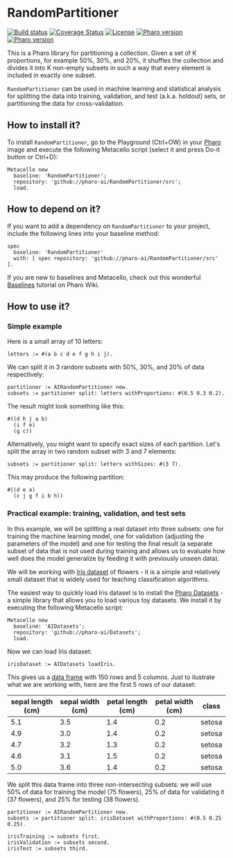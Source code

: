 # RandomPartitioner

[![Build status](https://github.com/pharo-ai/RandomPartitioner/workflows/CI/badge.svg)](https://github.com/pharo-ai/RandomPartitioner/actions/workflows/test.yml)
[![Coverage Status](https://coveralls.io/repos/github/PharoAI/RandomPartitioner/badge.svg?branch=master)](https://coveralls.io/github/PharoAI/RandomPartitioner?branch=master)
[![License](https://img.shields.io/badge/license-MIT-blue.svg)](https://raw.githubusercontent.com/PharoAI/RandomPartitioner/master/LICENSE)
[![Pharo version](https://img.shields.io/badge/Pharo-10-%23aac9ff.svg)](https://pharo.org/download)
[![Pharo version](https://img.shields.io/badge/Pharo-9.0-%23aac9ff.svg)](https://pharo.org/download)

This is a Pharo library for partitioning a collection. Given a set of K proportions, for example 50%, 30%, and 20%, it shuffles the collection and divides it into K non-empty subsets in such a way that every element is included in exactly one subset.

`RandomPartitioner` can be used in machine learning and statistical analysis for splitting the data into training, validation, and test (a.k.a. holdout) sets, or partitioning the data for cross-validation.

## How to install it?

To install `RandomPartitioner`, go to the Playground (Ctrl+OW) in your [Pharo](https://pharo.org/) image and execute the following Metacello script (select it and press Do-it button or Ctrl+D):

```Smalltalk
Metacello new
  baseline: 'RandomPartitioner';
  repository: 'github://pharo-ai/RandomPartitioner/src';
  load.
```

## How to depend on it?

If you want to add a dependency on `RandomPartitioner` to your project, include the following lines into your baseline method:

```Smalltalk
spec
  baseline: 'RandomPartitioner'
  with: [ spec repository: 'github://pharo-ai/RandomPartitioner/src' ].
```

If you are new to baselines and Metacello, check out this wonderful [Baselines](https://github.com/pharo-open-documentation/pharo-wiki/blob/master/General/Baselines.md) tutorial on Pharo Wiki.

## How to use it?

### Simple example

Here is a small array of 10 letters:

```Smalltalk
letters := #(a b c d e f g h i j).
```
We can split it in 3 random subsets with 50%, 30%, and 20% of data respectively:

```Smalltalk
partitioner := AIRandomPartitioner new.
subsets := partitioner split: letters withProportions: #(0.5 0.3 0.2).
```
The result might look something like this:

```
#((d h j a b)
  (i f e)
  (g c))
```

Alternatively, you might want to specify exact sizes of each partition. Let's split the array in two random subset with 3 and 7 elements:

```Smalltalk
subsets := partitioner split: letters withSizes: #(3 7).
```

This may produce the following partition:

```
#((d e a) 
  (c j g f i b h))
```

### Practical example: training, validation, and test sets

In this example, we will be splitting a real dataset into three subsets: one for training the machine learning model, one for validation (adjusting the parameters of the model) and one for testing the final result (a separate subset of data that is not used during training and allows us to evaluate how well does the model generalize by feeding it with previously unseen data).

We will be working with [Iris dataset](https://en.wikipedia.org/wiki/Iris_flower_data_set) of flowers - it is a simple and relatively small dataset that is widely used for teaching classification algorithms.

The easiest way to quickly load Iris dataset is to install the [Pharo Datasets](https://github.com/pharo-ai/Datasets) - a simple library that allows you to load various toy datasets. We install it by executing the following Metacello script:

```Smalltalk
Metacello new
  baseline: 'AIDatasets';
  repository: 'github://pharo-ai/Datasets';
  load.
```

Now we can load Iris dataset:

```Smalltalk
irisDataset := AIDatasets loadIris.
```

This gives us a [data frame](https://github.com/PolyMathOrg/DataFrame) with 150 rows and 5 columns. Just to ilustrate what we are working with, here are the first 5 rows of our dataset:

| sepal length (cm) | sepal width (cm) | petal length (cm) | petal width (cm) | class |
|-----|-----|-----|-----|--------|
| 5.1 | 3.5 | 1.4 | 0.2 | setosa |
| 4.9 | 3.0 | 1.4 | 0.2 | setosa |
| 4.7 | 3.2 | 1.3 | 0.2 | setosa |
| 4.6 | 3.1 | 1.5 | 0.2 | setosa |
| 5.0 | 3.6 | 1.4 | 0.2 | setosa |

We split this data frame into three non-intersecting subsets: we will use 50% of data for training the model (75 flowers), 25% of data for validating it (37 flowers), and 25% for testing (38 flowers).

```Smalltalk
partitioner := AIRandomPartitioner new.
subsets := partitioner split: irisDataset withProportions: #(0.5 0.25 0.25).

irisTraining := subsets first.
irisValidation := subsets second.
irisTest := subsets third.
```
